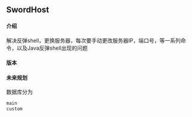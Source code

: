 ## SwordHost

#### 介绍
解决反弹shell，更换服务器，每次要手动更改服务器IP，端口号，等一系列命令，以及Java反弹shell出现的问题


#### 版本


#### 未来规划
数据库分为
```java
main
custom
```
